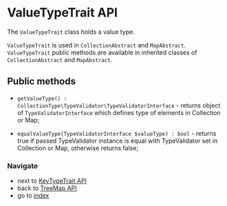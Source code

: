 # ValueTypeTrait API

The `ValueTypeTrait` class holds a value type. 

`ValueTypeTrait` is used in `CollectionAbstract` and `MapAbstract`. 
`ValueTypeTrait` public methods are available in inherited classes of `CollectionAbstract` and `MapAbstract`.

## Public methods

* `getValueType() : CollectionType\TypeValidator\TypeValidatorInterface` - returns object of `TypeValidatorInterface` which defines type of elements in Collection or Map;

* `equalValueType(TypeValidatorInterface $valueType) : bool` - returns true if passed TypeValidator instance is equal with TypeValidator set in Collection or Map,
 otherwise returns false; 

### Navigate

* next to [KeyTypeTrait API](/docs/api/5_3.KeyTypeTraitAPI.md)
* back to [TreeMap API](/docs/api/5_4.TreeSetAPI.md)
* go to [index](/docs/README.md)